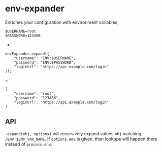 env-expander
============

Enriches your configuration with environment variables;

    $USERNAME=root
    $PASSWORD=123456

+ 

    envExpander.expand({
        "username": "ENV:$USERNAME",
        "password": "ENV:$PASSWORD",
        "loginUrl": "https://api.example.com/login"
    });

=

    {
        "username": "root",
        "password": "123456",
        "loginUrl": "https://api.example.com/login"
    }

API
---

`.expand(obj, options)` will recursively expand values `obj` matching
`/ENV:$ENV_VAR_NAME`. If `options.env` is given, then lookups will happen there
instead of `process.env`.
